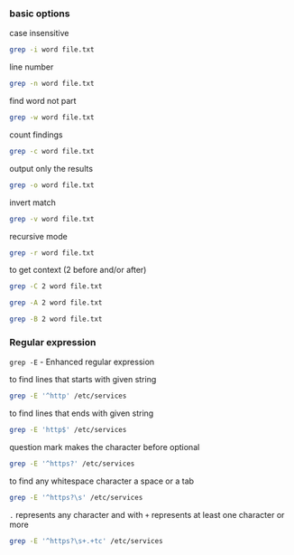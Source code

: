 ### basic options
case insensitive
```bash
grep -i word file.txt
```
line number
```bash
grep -n word file.txt
```
find word not part
```bash
grep -w word file.txt
```
count findings
```bash
grep -c word file.txt
```
output only the results
```bash
grep -o word file.txt
```
invert match
```bash
grep -v word file.txt
```
recursive mode
```bash
grep -r word file.txt
```
to get context (2 before and/or after)
```bash
grep -C 2 word file.txt
```
```bash
grep -A 2 word file.txt
```
```bash
grep -B 2 word file.txt
```
### Regular expression

`grep -E` - Enhanced regular expression

to find lines that starts with given string
```bash
grep -E '^http' /etc/services
```
to find lines that ends with given string
```bash
grep -E 'http$' /etc/services
```
question mark makes the character before optional
```bash
grep -E '^https?' /etc/services
```
to find any whitespace character a space or a tab
```bash
grep -E '^https?\s' /etc/services
```
`.` represents any character and with `+` represents at least one character or more
```bash
grep -E '^https?\s+.+tc' /etc/services
```
